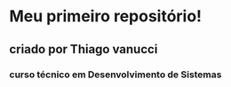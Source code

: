 <h1 aligh="center">Meu primeiro repositório!</h1>
<h2>criado por Thiago vanucci</h2>
<h3>curso técnico em Desenvolvimento de Sistemas</h3>

